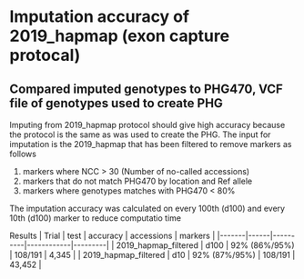 # Imputation accuracy of 2019_hapmap (exon capture protocal)

## Compared imputed genotypes to PHG470, VCF file of genotypes used to create PHG

Imputing from 2019_hapmap protocol should give high accuracy because the protocol is the same as was used to create the PHG. The input for imputation is the 2019_hapmap that has been filtered to remove markers as follows
1. markers where NCC > 30 (Number of no-called accessions)
2. markers that do not match PHG470 by location and Ref allele
3. markers where genotypes matches with  PHG470 < 80%

The imputation accuracy was calculated on every 100th (d100) and every 10th (d100) marker to reduce computatio time

Results
| Trial | test | accuracy | accessions | markers |
|-------|------|----------|------------|---------|
| 2019_hapmap_filtered  | d100 | 92% (86%/95%) | 108/191 | 4,345 |
| 2019_hapmap_filtered  | d10  | 92% (87%/95%) | 108/191 | 43,452 |

